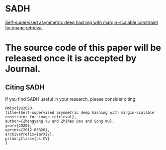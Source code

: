 # SADH
[Self-supervised asymmetric deep hashing with margin-scalable constraint for image retrieval](https://arxiv.org/abs/2012.03820)

# The source code of this paper will be released once it is accepted by Journal.

## Citing SADH
If you find SADH useful in your research, please consider citing: 

```
@misc{yu2020,
title={Self-supervised asymmetric deep hashing with margin-scalable constraint for image retrieval}, 
author={Zhengyang Yu and Zhihao Dou and Song Wu},
year={2020},
eprint={2012.03820},
archivePrefix={arXiv},
primaryClass={cs.CV}
}
```
